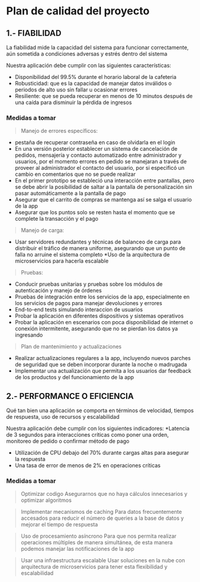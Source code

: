 # Plan de calidad del proyecto 

## 1.- FIABILIDAD 
La fiabilidad mide la capacidad del sistema para funcionar correctamente, aún sometida a condiciones adversas y estrés dentro del sistema 

Nuestra aplicación debe cumplir con las siguientes características:
* Disponibilidad del 99.5% durante el horario laboral de la cafeteria
* Robusticidad: que es la capacidad de manejar datos inválidos o periodos de alto uso sin fallar u ocasionar errores 
* Resiliente: que se pueda recuperar en menos de 10 minutos después de una caída para disminuir la pérdida de ingresos 

### Medidas a tomar

> Manejo de errores específicos: 
* pestaña de recuperar contraseña en caso de olvidarla en el login
* En una versión posterior establecer un sistema de cancelación de pedidos, mensajería y contacto automatizado entre administrador y usuarios, por el momento errores en pedido se manejaran a través de proveer al administrador el contacto del usuario, por si especificó un cambio en comentarios que no se puede realizar 
* En el primer prototipo se estableció una interacción entre pantallas, pero se debe abrir la posibilidad de saltar a la pantalla de personalización sin pasar automáticamente a la pantalla de pago
* Asegurar que el carrito de compras se mantenga así se salga el usuario de la app
* Asegurar que los puntos solo se resten hasta el momento que se complete la transacción y el pago 

> Manejo de carga: 
* Usar servidores redundantes y técnicas de balanceo de carga para distribuir el tráfico de manera uniforme, asegurando que un punto de falla no arruine el sistema completo
*Uso de la arquitectura de microservicios para hacerla escalable

> Pruebas: 
* Conducir pruebas unitarias y pruebas sobre los módulos de autenticación y manejo de órdenes
* Pruebas de integración entre los servicios de la app, especialmente en los servicios de pagos para manejar devoluciones y errores
* End-to-end tests simulando interaccion de usuarios
* Probar la aplicación en diferentes dispositivos y sistemas operativos
* Probar la aplicación en escenarios con poca disponibilidad de internet o conexión intermitente, asegurando que no se pierdan los datos ya ingresando

>Plan de mantenimiento y actualizaciones
* Realizar actualizaciones regulares a la app, incluyendo nuevos parches de seguridad que se deben incorporar durante la noche o madrugada
* Implementar una actualización que permita a los usuarios dar feedback de los productos y del funcionamiento de la app

## 2.- PERFORMANCE O EFICIENCIA

Qué tan bien una aplicación se comporta en términos de velocidad, tiempos de respuesta, uso de recursos y escalabilidad

Nuestra aplicación debe cumplir con los siguientes indicadores: 
*Latencia de 3 segundos para interacciones críticas como poner una orden, monitoreo de pedido o confirmar método de pago
* Utilización de CPU debajo del 70% durante cargas altas para asegurar la respuesta
* Una tasa de error de menos de 2% en operaciones críticas

### Medidas a tomar 
 
> Optimizar codigo
Asegurarnos que no haya cálculos innecesarios y optimizar algoritmos

> Implementar mecanismos de caching
Para datos frecuentemente accesados para reducir el número de queries a la base de datos y mejorar el tiempo de respuesta

> Uso de procesamiento asíncrono
Para que nos permita realizar operaciones múltiples de manera simultánea, de esta manera podemos manejar las notificaciones de la app

> Usar una infraestructura escalable
Usar soluciones en la nube con arquitectura de microservicios para tener esta flexibilidad y escalabilidad



